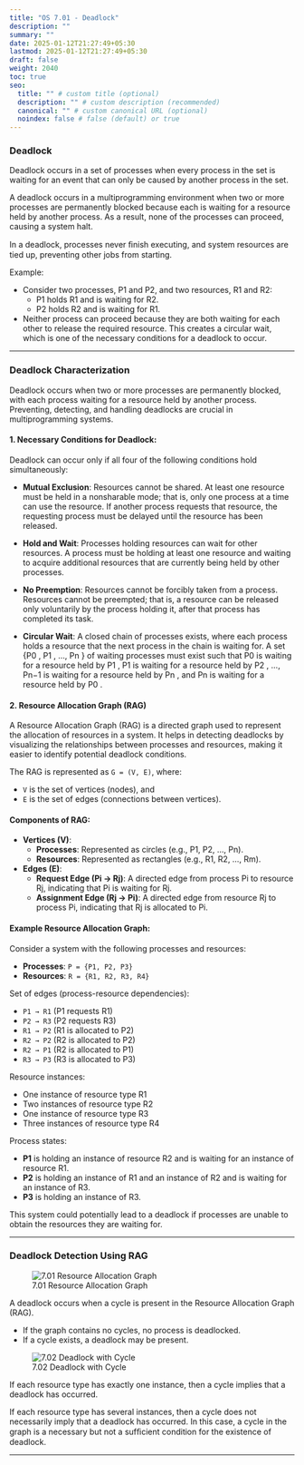 ```yaml
---
title: "OS 7.01 - Deadlock"
description: ""
summary: ""
date: 2025-01-12T21:27:49+05:30
lastmod: 2025-01-12T21:27:49+05:30
draft: false
weight: 2040
toc: true
seo:
  title: "" # custom title (optional)
  description: "" # custom description (recommended)
  canonical: "" # custom canonical URL (optional)
  noindex: false # false (default) or true
---
```



### Deadlock

Deadlock occurs in a set of processes when every process in the set is waiting for an event that can only be caused by another process in the set.

A deadlock occurs in a multiprogramming environment when two or more processes are permanently blocked because each is waiting for a resource held by another process. As a result, none of the processes can proceed, causing a system halt.

In a deadlock, processes never ﬁnish executing, and system resources are tied up, preventing other jobs from starting.

Example:
- Consider two processes, P1 and P2, and two resources, R1 and R2:
    - P1 holds R1 and is waiting for R2.
    - P2 holds R2 and is waiting for R1.
- Neither process can proceed because they are both waiting for each other to release the required resource. This creates a circular wait, which is one of the necessary conditions for a deadlock to occur.

---

### Deadlock Characterization

Deadlock occurs when two or more processes are permanently blocked, with each process waiting for a resource held by another process. Preventing, detecting, and handling deadlocks are crucial in multiprogramming systems.

#### 1. Necessary Conditions for Deadlock:

Deadlock can occur only if all four of the following conditions hold simultaneously:

- **Mutual Exclusion**: Resources cannot be shared.
At least one resource must be held in a nonsharable mode; that is, only one process at a time can use the resource. If another process requests that resource, the requesting process must be delayed until the resource has been released.

- **Hold and Wait**: Processes holding resources can wait for other resources.
A process must be holding at least one resource and waiting to acquire additional resources that are currently being held by other processes.

- **No Preemption**: Resources cannot be forcibly taken from a process.
Resources cannot be preempted; that is, a resource can be released only voluntarily by the process holding it, after that process has completed its task.

- **Circular Wait**: A closed chain of processes exists, where each process holds a resource that the next process in the chain is waiting for.
A set {P0 , P1 , ..., Pn } of waiting processes must exist such that P0 is waiting for a resource held by P1 , P1 is waiting for a resource held by P2 , ..., Pn−1 is waiting for a resource held by Pn , and Pn is waiting for a resource held by P0 .



#### 2. Resource Allocation Graph (RAG)

A Resource Allocation Graph (RAG) is a directed graph used to represent the allocation of resources in a system. It helps in detecting deadlocks by visualizing the relationships between processes and resources, making it easier to identify potential deadlock conditions.

The RAG is represented as `G = (V, E)`, where:

- `V` is the set of vertices (nodes), and
- `E` is the set of edges (connections between vertices).

#### Components of RAG:

- **Vertices (V)**:
    - **Processes**: Represented as circles (e.g., P1, P2, …, Pn).
    - **Resources**: Represented as rectangles (e.g., R1, R2, …, Rm).
- **Edges (E)**:
    - **Request Edge (Pi → Rj)**: A directed edge from process Pi to resource Rj, indicating that Pi is waiting for Rj.
    - **Assignment Edge (Rj → Pi)**: A directed edge from resource Rj to process Pi, indicating that Rj is allocated to Pi.

#### Example Resource Allocation Graph:

Consider a system with the following processes and resources:

- **Processes**: `P = {P1, P2, P3}`
- **Resources**: `R = {R1, R2, R3, R4}`

Set of edges (process-resource dependencies):

- `P1 → R1` (P1 requests R1)
- `P2 → R3` (P2 requests R3)
- `R1 → P2` (R1 is allocated to P2)
- `R2 → P2` (R2 is allocated to P2)
- `R2 → P1` (R2 is allocated to P1)
- `R3 → P3` (R3 is allocated to P3)

Resource instances:

- One instance of resource type R1
- Two instances of resource type R2
- One instance of resource type R3
- Three instances of resource type R4

Process states:

- **P1** is holding an instance of resource R2 and is waiting for an instance of resource R1.
- **P2** is holding an instance of R1 and an instance of R2 and is waiting for an instance of R3.
- **P3** is holding an instance of R3.

This system could potentially lead to a deadlock if processes are unable to obtain the resources they are waiting for.

____

### Deadlock Detection Using RAG


<figure>
  <img src="/os/7_01_ResourceAllocation-min.jpg" alt="7.01 Resource Allocation Graph" />
  <figcaption>7.01 Resource Allocation Graph</figcaption>
</figure>


A deadlock occurs when a cycle is present in the Resource Allocation Graph (RAG).

- If the graph contains no cycles, no process is deadlocked.
- If a cycle exists, a deadlock may be present.

<figure>
  <img src="/os/7_02_Deadlock-min.jpg" alt="7.02 Deadlock with Cycle" />
  <figcaption>7.02 Deadlock with Cycle</figcaption>
</figure>


If each resource type has exactly one instance, then a cycle implies that a deadlock has occurred.


If each resource type has several instances, then a cycle does not necessarily imply that a deadlock has occurred. In this case, a cycle in the graph is a necessary but not a sufﬁcient condition for the existence of deadlock.



---

